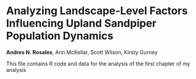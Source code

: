 # Analyzing Landscape-Level Factors Influencing Upland Sandpiper Population Dynamics
**Andres N. Rosales**, Ann McKellar, Scott Wilson, Kirsty Gurney

This file contains R code and data for the analysis of the first chapter of my analysis


